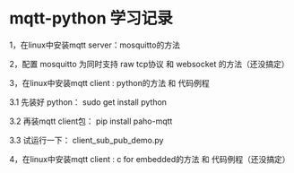 # mqtt-python 学习记录
1，在linux中安装mqtt server：mosquitto的方法

2，配置 mosquitto 为同时支持 raw tcp协议 和 websocket 的方法（还没搞定）

3，在linux中安装mqtt client : python的方法 和 代码例程

  3.1 先装好 python： sudo get install python
  
  3.2 再装mqtt client包： pip install paho-mqtt
  
  3.3 试运行一下： client_sub_pub_demo.py

4，在linux中安装mqtt client : c for embedded的方法 和 代码例程（还没搞定）
